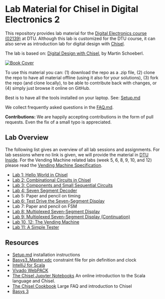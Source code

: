 # Lab Material for Chisel in Digital Electronics 2

This repository provides lab material for the
[Digital Electronics course (02139)](http://www2.imm.dtu.dk/courses/02139/) at DTU.
Although this lab is customized for the DTU course, it can also serve as
introduction lab for digital design with [Chisel](https://chisel.eecs.berkeley.edu/).

The lab is based on:
[Digital Design with Chisel](http://www.imm.dtu.dk/~masca/chisel-book.html), by Martin Schoeberl.

[![Book Cover](figures/cover-small.jpg)](http://www.imm.dtu.dk/~masca/chisel-book.html)

To use this material you can:
(1) download the repo as a .zip file,
(2) clone the repo to have all material offline (using it also for your solutions),
(3) fork the repo (and clone locally), to be able to contribute back with changes,
or (4) simply just browse it online on GitHub.

Best is to have all the tools installed on your laptop.
See: [Setup.md](Setup.md)

We collect frequently asked questions in the [FAQ.md](FAQ.md).

**Contributions:** We are happily accepting contributions in the form of
pull requests. Even the fix of a small typo is appreciated.

## Lab Overview

The following list gives an overview of all lab sessions and assignments.
For lab sessions where no link is given, we will provide the material in
[DTU Inside](https://www.inside.dtu.dk).
For the Vending Machine related labs (week 5, 6, 8, 9, 10, and 12) please
read the [Vending Machine Specification](https://learn.inside.dtu.dk/d2l/common/viewFile.d2lfile/Content/L2NvbnRlbnQvZW5mb3JjZWQvNjAyMzgtT0ZGRVJJTkctNjMzODE1L1ZlbmRpbmdNYWNoaW5lLnBkZg/VendingMachine.pdf?ou=60238).

 * [Lab 1: Hello World in Chisel](lab1)
 * [Lab 2: Combinational Circuits in Chisel](lab2)
 * [Lab 3: Components and Small Sequential Circuits](lab3)
 * [Lab 4: Seven Segment Decoder](lab4)
 * Lab 5: Paper and pencil on timing
 * [Lab 6: Test Drive the Seven-Segment Display](lab6)
 * Lab 7: Paper and pencil on FSM
 * [Lab 8: Multiplexed Seven-Segment Display](lab8)
 * [Lab 9: Multiplexed Seven-Segment Display (Continuation)](lab8)
 * [Lab 10, 12: The Vending Machine](vending)
 * [Lab 11: A Simple Tester](lab11)

## Resources

 * [Setup.md](Setup.md) installation instructions
 * [Basys3_Master.xdc](Basys3_Master.xdc) constraint file for pin definition and clock
 * [IntelliJ for Scala](https://docs.scala-lang.org/getting-started-intellij-track/getting-started-with-scala-in-intellij.html)
 * [Vivado WebPACK](https://www.xilinx.com/products/design-tools/vivado/vivado-webpack.html)
 * [The Chisel Jupyter Notebooks](https://mybinder.org/v2/gh/freechipsproject/chisel-bootcamp/master) An online introduction to the Scala language and Chisel.
 * [The Chisel Cookbook](https://github.com/freechipsproject/chisel3/wiki/Cookbook) Large FAQ and introduction to Chisel
 * [Basys 3](https://reference.digilentinc.com/reference/programmable-logic/basys-3/start?redirect=1)

